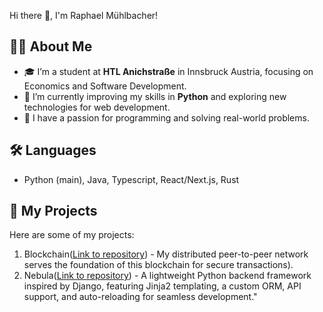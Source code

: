  Hi there 👋, I'm Raphael Mühlbacher!

## 🙋‍♂️ About Me
- 🎓 I’m a student at **HTL Anichstraße** in Innsbruck Austria, focusing on Economics and Software Development.
- 🌱 I’m currently improving my skills in **Python** and exploring new technologies for web development.
- 🔭 I have a passion for programming and solving real-world problems.


## 🛠️ Languages
- Python (main), Java, Typescript, React/Next.js, Rust

## 🚀 My Projects
Here are some of my projects:
1. Blockchain([Link to repository](https://github.com/RaphiMuehlbacher/blockchain)) - My distributed peer-to-peer network serves the foundation of this blockchain for secure transactions).
2. Nebula([Link to repository](https://github.com/RaphiMuehlbacher/blockchain)) - A lightweight Python backend framework inspired by Django, featuring Jinja2 templating, a custom ORM, API support, and auto-reloading for seamless development."
